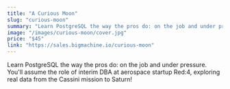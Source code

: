 ```yaml
---
title: "A Curious Moon"
slug: "curious-moon"
summary: "Learn PostgreSQL the way the pros do: on the job and under pressure. You'll assume the role of interim DBA at aerospace startup Red:4, exploring real data from the Cassini mission to Saturn!"
image: "/images/curious-moon/cover.jpg"
price: "$45"
link: "https://sales.bigmachine.io/curious-moon"
---
```


Learn PostgreSQL the way the pros do: on the job and under pressure. You'll assume the role of interim DBA at aerospace startup Red:4, exploring real data from the Cassini mission to Saturn!
